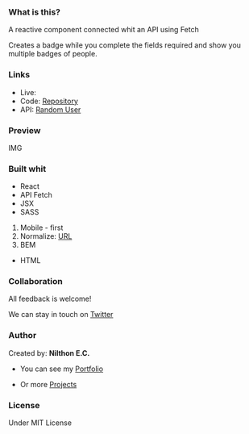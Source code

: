 ### What is this?

A reactive component connected whit an API using Fetch

Creates a badge while you complete the fields required and show you multiple badges of people.

### Links

- Live: 
- Code: [Repository](https://github.com/Nilil/react-register "Repository")
- API: [Random User](https://randomuser.me/ "Random User")

### Preview

IMG

### Built whit
- React
- API Fetch
- JSX
- SASS
 1. Mobile - first
 1. Normalize: [URL](https://csstools.github.io/normalize.css/ "URL")
 1. BEM
- HTML

### Collaboration

All feedback is welcome!

We can stay in touch on [Twitter](https://twitter.com/NilthonEC "Twitter")

### Author

Created by: **Nilthon E.C.**

- You can see my [Portfolio](http://nilil.github.io "Portfolio")

- Or more [Projects](https://github.com/Nilil "Projects")

### License

Under MIT License